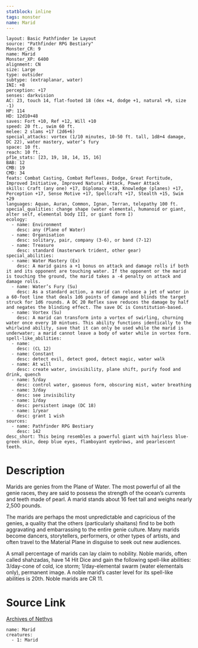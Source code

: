 ```yaml
---
statblock: inline
tags: monster
name: Marid
---
```

```statblock
layout: Basic Pathfinder 1e Layout
source: "Pathfinder RPG Bestiary"
Monster_CR: 9
name: Marid
Monster_XP: 6400
alignment: CN
size: Large
type: outsider
subtype: (extraplanar, water)
INI: +8
perception: +17
senses: darkvision
AC: 23, touch 14, flat-footed 18 (dex +4, dodge +1, natural +9, size -1)
HP: 114
HD: 12d10+48
saves: Fort +10, Ref +12, Will +10
speed: 20 ft., swim 60 ft.
melee: 2 slams +17 (2d6+6)
special_attacks: vortex (1/10 minutes, 10-50 ft. tall, 1d8+4 damage, DC 22), water mastery, water’s fury
space: 10 ft.
reach: 10 ft.
pf1e_stats: [23, 19, 18, 14, 15, 16]
BAB: 12
CMB: 19
CMD: 34
feats: Combat Casting, Combat Reflexes, Dodge, Great Fortitude, Improved Initiative, Improved Natural Attack, Power Attack
skills: Craft (any one) +17, Diplomacy +18, Knowledge (planes) +17, Perception +17, Sense Motive +17, Spellcraft +17, Stealth +15, Swim +29
languages: Aquan, Auran, Common, Ignan, Terran, telepathy 100 ft.
special_qualities: change shape (water elemental, humanoid or giant, alter self, elemental body III, or giant form I)
ecology:
  - name: Environment
    desc: any (Plane of Water)
  - name: Organisation
    desc: solitary, pair, company (3-6), or band (7-12)
  - name: Treasure
    desc: standard (masterwork trident, other gear)
special_abilities:
  - name: Water Mastery (Ex)
    desc: A marid gains a +1 bonus on attack and damage rolls if both it and its opponent are touching water. If the opponent or the marid is touching the ground, the marid takes a -4 penalty on attack and damage rolls.
  - name: Water’s Fury (Su)
    desc: As a standard action, a marid can release a jet of water in a 60-foot line that deals 1d6 points of damage and blinds the target struck for 1d6 rounds. A DC 20 Reflex save reduces the damage by half and negates the blinding effect. The save DC is Constitution-based.
  - name: Vortex (Su)
    desc: A marid can transform into a vortex of swirling, churning water once every 10 mintues. This ability functions identically to the whirlwind ability, save that it can only be used while the marid is underwater; a marid cannot leave a body of water while in vortex form.
spell-like_abilities:
  - name:
    desc: (CL 12)
  - name: Constant
    desc: detect evil, detect good, detect magic, water walk
  - name: At will
    desc: create water, invisibility, plane shift, purify food and drink, quench
  - name: 5/day
    desc: control water, gaseous form, obscuring mist, water breathing
  - name: 3/day
    desc: see invisibility
  - name: 1/day
    desc: persistent image (DC 18)
  - name: 1/year
    desc: grant 1 wish
sources:
  - name: Pathfinder RPG Bestiary
    desc: 142
desc_short: This being resembles a powerful giant with hairless blue-green skin, deep blue eyes, flamboyant eyebrows, and pearlescent teeth.
```
# Description
Marids are genies from the Plane of Water. The most powerful of all the genie races, they are said to possess the strength of the ocean’s currents and teeth made of pearl. A marid stands about 16 feet tall and weighs nearly 2,500 pounds.

The marids are perhaps the most unpredictable and capricious of the genies, a quality that the others (particularly shaitans) find to be both aggravating and embarrassing to the entire genie culture. Many marids become dancers, storytellers, performers, or other types of artists, and often travel to the Material Plane in disguise to seek out new audiences.

A small percentage of marids can lay claim to nobility. Noble marids, often called shahzadas, have 14 Hit Dice and gain the following spell-like abilities: 3/day-cone of cold, ice storm; 1/day-elemental swarm (water elementals only), permanent image. A noble marid’s caster level for its spell-like abilities is 20th. Noble marids are CR 11.
# Source Link
[Archives of Nethys](https://aonprd.com/MonsterDisplay.aspx?ItemName=Marid)
```encounter-table
name: Marid
creatures:
  - 1: Marid
```
